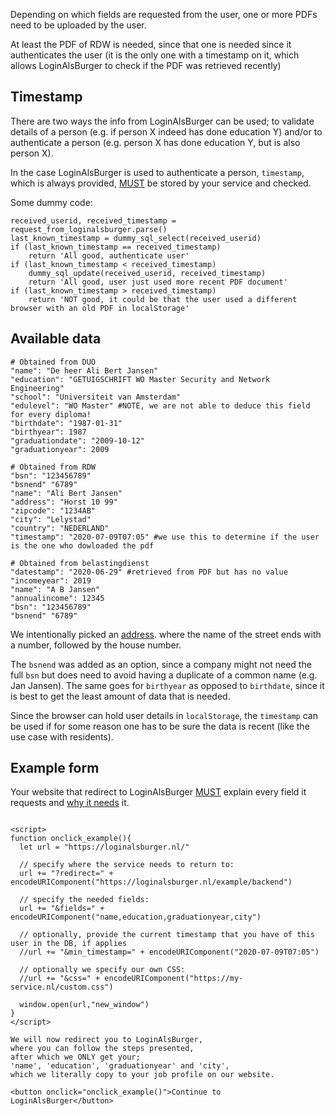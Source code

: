 <title>Frontend example</title>

Depending on which fields are requested from the user,
one or more PDFs need to be uploaded by the user.

At least the PDF of RDW is needed,
since that one is needed since it authenticates the user
(it is the only one with a timestamp on it,
which allows LoginAlsBurger to check if the PDF was retrieved recently)

<!--
| field | also includes | additional pdf |
| --- | --- | --- |
| city | country | |
| zipcode | city | |
| address | zipcode | |
| name | | |
| bsn | | |
| birthdate | | DUO |
| edu |  | DUO |
-->

## Timestamp

There are two ways the info from LoginAlsBurger can be used;
to validate details of a person
(e.g. if person X indeed has done education Y)
and/or to authenticate a person
(e.g. person X has done education Y, but is also person X).

In the case LoginAlsBurger is used to authenticate a person,
`timestamp`, which is always provided,
[MUST](https://tools.ietf.org/html/rfc2119)
be stored by your service and checked.

Some dummy code:
```
received_userid, received_timestamp = request_from_loginalsburger.parse()
last_known_timestamp = dummy_sql_select(received_userid)
if (last_known_timestamp == received_timestamp)
	return 'All good, authenticate user'
if (last_known_timestamp < received_timestamp)
	dummy_sql_update(received_userid, received_timestamp)
	return 'All good, user just used more recent PDF document'
if (last_known_timestamp > received_timestamp)
	return 'NOT good, it could be that the user used a different browser with an old PDF in localStorage'

```

## Available data

```
# Obtained from DUO
"name": "De heer Ali Bert Jansen"
"education": "GETUIGSCHRIFT WO Master Security and Network Engineering"
"school": "Universiteit van Amsterdam"
"edulevel": "WO Master" #NOTE, we are not able to deduce this field for every diploma!
"birthdate": "1987-01-31"
"birthyear": 1987
"graduationdate": "2009-10-12"
"graduationyear": 2009

# Obtained from RDW
"bsn": "123456789"
"bsnend" "6789"
"name": "Ali Bert Jansen"
"address": "Horst 10 99"
"zipcode": "1234AB"
"city": "Lelystad"
"country": "NEDERLAND"
"timestamp": "2020-07-09T07:05" #we use this to determine if the user is the one who dowloaded the pdf

# Obtained from belastingdienst
"datestamp": "2020-06-29" #retrieved from PDF but has no value
"incomeyear": 2019
"name": "A B Jansen"
"annualincome": 12345
"bsn": "123456789"
"bsnend" "6789"
```

We intentionally picked an
[address](https://nl.wikipedia.org/wiki/Huisnummer#Afwijkende_adresseringen).
where the name of the street ends with a number, followed by the house number.

The `bsnend` was added as an option,
since a company might not need the full `bsn`
but does need to avoid having a duplicate of a common name (e.g. Jan Jansen).
The same goes for `birthyear` as opposed to `birthdate`,
since it is best to get the least amount of data that is needed.

Since the browser can hold user details in `localStorage`,
the `timestamp` can be used if for some reason one has
to be sure the data is recent (like the use case with residents).

## Example form

Your website that redirect to LoginAlsBurger
[MUST](https://tools.ietf.org/html/rfc2119)
explain every field it requests
and
[why it needs](https://en.wikipedia.org/wiki/Need_to_know)
it.

```

<script>
function onclick_example(){
  let url = "https://loginalsburger.nl/"

  // specify where the service needs to return to:
  url += "?redirect=" + encodeURIComponent("https://loginalsburger.nl/example/backend")

  // specify the needed fields:
  url += "&fields=" + encodeURIComponent("name,education,graduationyear,city")

  // optionally, provide the current timestamp that you have of this user in the DB, if applies
  //url += "&min_timestamp=" + encodeURIComponent("2020-07-09T07:05")

  // optionally we specify our own CSS:
  //url += "&css=" + encodeURIComponent("https://my-service.nl/custom.css")

  window.open(url,"new_window")
}
</script>

We will now redirect you to LoginAlsBurger,
where you can follow the steps presented,
after which we ONLY get your;
'name', 'education', 'graduationyear' and 'city',
which we literally copy to your job profile on our website.

<button onclick="onclick_example()">Continue to LoginAlsBurger</button>
```

